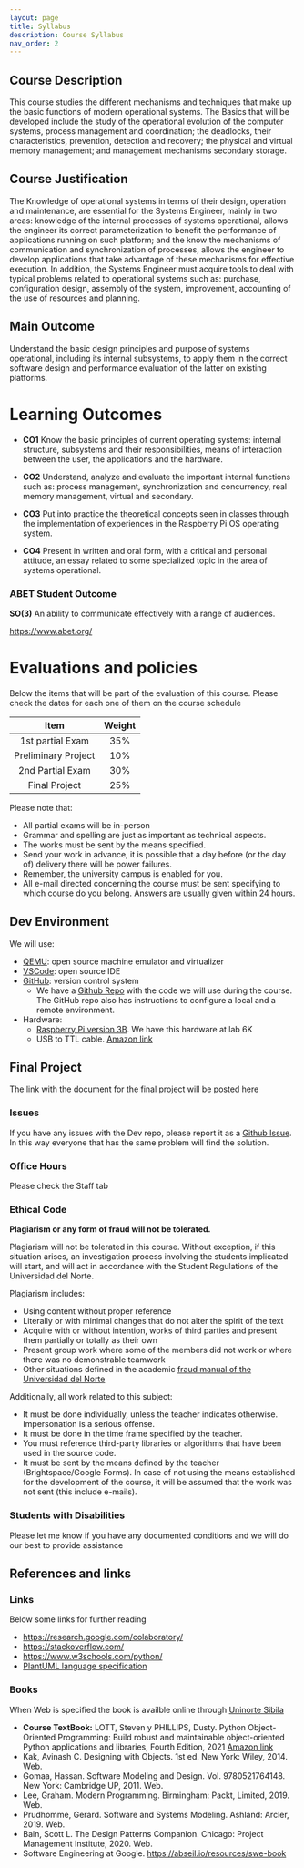 ```yaml
---
layout: page
title: Syllabus
description: Course Syllabus
nav_order: 2
---
```


## Course Description

This course studies the different mechanisms and techniques that make up the basic functions of modern operational systems. The Basics
that will be developed include the study of the operational evolution of the computer systems, process management and coordination; the
deadlocks, their characteristics, prevention, detection and recovery; the physical and virtual memory management; and management mechanisms
secondary storage.

## Course Justification

The Knowledge of operational systems in terms of their design, operation and maintenance, are essential for the Systems Engineer, mainly in
two areas: knowledge of the internal processes of systems operational, allows the engineer its correct parameterization to benefit the performance of applications running on such platform; and the know the mechanisms of communication and synchronization of processes, allows the engineer to develop applications that take advantage of these mechanisms for effective execution. In addition, the Systems Engineer must acquire tools to deal with typical problems related to operational systems such as: purchase, configuration design, assembly of the system, improvement, accounting of the use of resources and planning.

## Main Outcome

Understand the basic design principles and purpose of systems operational, including its internal subsystems, to apply them in the correct
software design and performance evaluation of the latter on existing platforms.

# Learning Outcomes

- **CO1** Know the basic principles of current operating systems: internal structure, subsystems and their responsibilities, means of interaction between the user, the applications and the hardware.

- **CO2** Understand, analyze and evaluate the important internal functions such as: process management, synchronization and concurrency, real memory management, virtual and secondary.

- **CO3** Put into practice the theoretical concepts seen in classes through the implementation of experiences in the Raspberry Pi OS operating system.

- **CO4** Present in written and oral form, with a critical and personal attitude, an essay related to some specialized topic in the area of systems operational.

### ABET Student Outcome

**SO(3)** An ability to communicate effectively with a range of audiences.

https://www.abet.org/


# Evaluations and policies

Below the items that will be part of the evaluation of this course. Please check the dates for each one of them on the course schedule


| Item 	| Weight 	|
|:---:	|:---:	|
| 1st partial Exam 	| 35% 	|
| Preliminary Project	| 10% 	|
| 2nd Partial Exam 	| 30% 	|
| Final Project	| 25% 	|

Please note that:

- All partial exams will be in-person
- Grammar and spelling are just as important as technical aspects.
- The works must be sent by the means specified.
- Send your work in advance, it is possible that a day before (or the day of) delivery there will be power failures.
- Remember, the university campus is enabled for you.
- All e-mail directed concerning the course must be sent specifying to which course do you belong. Answers are usually given within 24 hours. 

## Dev Environment

We will use:

- [QEMU](https://www.qemu.org/): open source machine emulator and virtualizer
- [VSCode](https://code.visualstudio.com/): open source IDE
- [GitHub](https://github.com/): version control system
    - We have a [Github Repo](https://github.com/jdposada/os_202230) with the code we will use during the course. The GitHub repo also has instructions to configure a local and a remote environment.
- Hardware:
    - [Raspberry Pi version 3B](https://www.canakit.com/raspberry-pi-3-model-b-plus-starter-kit.html). We have this hardware at lab 6K
    - USB to TTL cable. [Amazon link](https://www.amazon.com/ADAFRUIT-Industries-954-Serial-Raspberry/dp/B00DJUHGHI/ref=sr_1_4?dchild=1&keywords=usb+to+ttl&qid=1628486802&sr=8-4)  

## Final Project

The link with the document for the final project will be posted here

### Issues

If you have any issues with the Dev repo, please report it as a [Github Issue](https://github.com/jdposada/oop_202230/issues). In this way everyone that has the same problem will find the solution.

### Office Hours

Please check the Staff tab


### Ethical Code

**Plagiarism or any form of fraud will not be tolerated.**

Plagiarism will not be tolerated in this course. Without exception, if this situation arises, an investigation process involving the students implicated will start, and will act in accordance with the Student Regulations of the Universidad del Norte. 

Plagiarism includes: 
- Using content without proper reference
- Literally or with minimal changes that do not alter the spirit of the text
- Acquire with or without intention, works of third parties and present them partially or totally as their own
- Present group work where some of the members did not work or where there was no demonstrable teamwork
- Other situations defined in the academic [fraud manual of the Universidad del Norte](https://guayacan.uninorte.edu.co/normatividad_interna/upload/File/Guia_Prevencion_Fraude%20estudiantes(5).pdf)


Additionally, all work related to this subject:

- It must be done individually, unless the teacher indicates otherwise. Impersonation is a serious offense.
- It must be done in the time frame specified by the teacher.
- You must reference third-party libraries or algorithms that have been used in the source code.
- It must be sent by the means defined by the teacher (Brightspace/Google Forms). In case of not using the means established for the development of the course, it will be assumed that the work was not sent (this include e-mails).

### Students with Disabilities

Please let me know if you have any documented conditions and we will do our best to provide assistance

## References and links

### Links

Below some links for further reading

- https://research.google.com/colaboratory/ 
- https://stackoverflow.com/ 
- https://www.w3schools.com/python/ 
- [PlantUML language specification](https://plantuml.com/class-diagram)

### Books

When Web is specified the book is availble online through [Uninorte Sibila](https://www.uninorte.edu.co/en/web/biblioteca/biblioteca)

- **Course TextBook:** LOTT, Steven y PHILLIPS, Dusty. Python Object-Oriented Programming: Build robust and maintainable object-oriented Python applications and libraries, Fourth Edition, 2021 [Amazon link](https://www.amazon.com/Python-Object-Oriented-Programming-maintainable-object-oriented-ebook-dp-B094DJYLTV/dp/B094DJYLTV/ref=mt_other?_encoding=UTF8&me=&qid=1643818230)
- Kak, Avinash C. Designing with Objects. 1st ed. New York: Wiley, 2014. Web. 
- Gomaa, Hassan. Software Modeling and Design. Vol. 9780521764148. New York: Cambridge UP, 2011. Web. 
- Lee, Graham. Modern Programming. Birmingham: Packt, Limited, 2019. Web. 
- Prudhomme, Gerard. Software and Systems Modeling. Ashland: Arcler, 2019. Web. 
- Bain, Scott L. The Design Patterns Companion. Chicago: Project Management Institute, 2020. Web. 
- Software Engineering at Google. https://abseil.io/resources/swe-book  